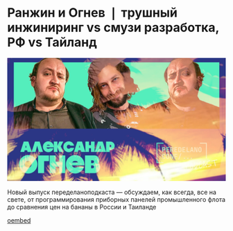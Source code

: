 # Ранжин и Огнев ❘ трушный инжиниринг vs смузи разработка, РФ vs Тайланд

![preview.jpg](./preview.jpg)

Новый выпуск переделаноподкаста — обсуждаем, как всегда, все на свете, от программирования приборных панелей промышленного флота до сравнения цен на бананы в России и Таиланде 

[oembed](https://youtu.be/UEDkeQ9rqTo)
